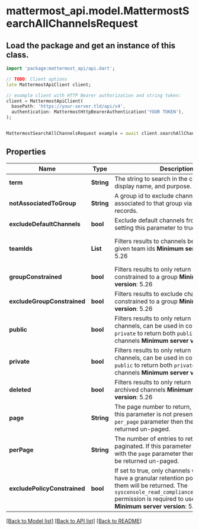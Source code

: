 # mattermost_api.model.MattermostSearchAllChannelsRequest

## Load the package and get an instance of this class.
```dart
import 'package:mattermost_api/api.dart';

// TODO: Client options
late MattermostApiClient client;

// example client with HTTP Bearer authorization and string token:
client = MattermostApiClient(
  basePath: 'https://your-server.tld/api/v4',
  authentication: MattermostHttpBearerAuthentication('YOUR TOKEN'),
);


MattermostSearchAllChannelsRequest example = await client.searchAllChannelsRequest.FUNCTION_THAT_RETURNS_THIS_CLASS();

```

## Properties
Name | Type | Description | Notes
------------ | ------------- | ------------- | -------------
**term** | **String** | The string to search in the channel name, display name, and purpose. | 
**notAssociatedToGroup** | **String** | A group id to exclude channels that are associated to that group via GroupChannel records. | [optional] 
**excludeDefaultChannels** | **bool** | Exclude default channels from the results by setting this parameter to true. | [optional] 
**teamIds** | **List<String>** | Filters results to channels belonging to the given team ids  __Minimum server version__: 5.26  | [optional] [default to const []]
**groupConstrained** | **bool** | Filters results to only return channels constrained to a group  __Minimum server version__: 5.26  | [optional] 
**excludeGroupConstrained** | **bool** | Filters results to exclude channels constrained to a group  __Minimum server version__: 5.26  | [optional] 
**public** | **bool** | Filters results to only return Public / Open channels, can be used in conjunction with `private` to return both `public` and `private` channels  __Minimum server version__: 5.26  | [optional] 
**private** | **bool** | Filters results to only return Private channels, can be used in conjunction with `public` to return both `private` and `public` channels  __Minimum server version__: 5.26  | [optional] 
**deleted** | **bool** | Filters results to only return deleted / archived channels  __Minimum server version__: 5.26  | [optional] 
**page** | **String** | The page number to return, if paginated. If this parameter is not present with the `per_page` parameter then the results will be returned un-paged. | [optional] 
**perPage** | **String** | The number of entries to return per page, if paginated. If this parameter is not present with the `page` parameter then the results will be returned un-paged. | [optional] 
**excludePolicyConstrained** | **bool** | If set to true, only channels which do not have a granular retention policy assigned to them will be returned. The `sysconsole_read_compliance_data_retention` permission is required to use this parameter. __Minimum server version__: 5.35  | [optional] [default to false]

[[Back to Model list]](../GENERATED_README.md#documentation-for-models) [[Back to API list]](../GENERATED_README.md#documentation-for-api-endpoints) [[Back to README]](../GENERATED_README.md)



